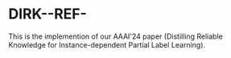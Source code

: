 # DIRK--REF-
This is the implemention of our AAAI'24 paper (Distilling Reliable Knowledge for Instance-dependent Partial Label Learning).
